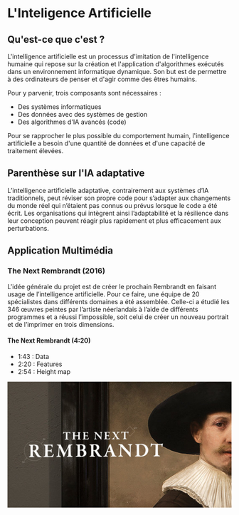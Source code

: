 #  L'Inteligence Artificielle
## Qu'est-ce que c'est ?
L'intelligence artificielle est un processus d'imitation de l'intelligence humaine qui repose sur la création et l'application d'algorithmes exécutés dans un environnement informatique dynamique. Son but est de permettre à des ordinateurs de penser et d'agir comme des êtres humains.  

Pour y parvenir, trois composants sont nécessaires :  

- Des systèmes informatiques  
- Des données avec des systèmes de gestion  
- Des algorithmes d'IA avancés (code)  

Pour se rapprocher le plus possible du comportement humain, l'intelligence artificielle a besoin d'une quantité de données et d'une capacité de traitement élevées.  

## Parenthèse sur l'IA adaptative  
L’intelligence artificielle adaptative, contrairement aux systèmes d’IA traditionnels, peut réviser son propre code pour s’adapter aux changements du monde réel qui n’étaient pas connus ou prévus lorsque le code a été écrit. Les organisations qui intègrent ainsi l’adaptabilité et la résilience dans leur conception peuvent réagir plus rapidement et plus efficacement aux perturbations.  

## Application Multimédia  
### The Next Rembrandt (2016)  
L'idée générale du projet est de créer le prochain Rembrandt en faisant usage de l’intelligence artificielle. Pour ce faire, une équipe de 20 spécialistes dans différents domaines a été assemblée. Celle-ci a étudié les 346 œuvres peintes par l’artiste néerlandais à l’aide de différents programmes et a réussi l’impossible, soit celui de créer un nouveau portrait et de l’imprimer en trois dimensions.  
#### The Next Rembrandt (4:20)  
- 1:43 : Data 
- 2:20 : Features
- 2:54 : Height map

[![The Next Rembrandt](images/presentation/rembrandt.jpg)](https://youtu.be/IuygOYZ1Ngo)
